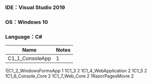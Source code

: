 ### IDE：Visual Studio 2019
### OS：Windows 10
### Language：C#


 Name | Notes 
 -|-
 C1_1_ConsoleApp	     | 1

1|C1_2_WindowsFormsApp  1
1C1_3	                 2
1C1_4_WebApplication	 2
1C1_5	                 2
1C1_6_Console_Core	   2
1C1_7_Web_Core	       2
1RazorPagesMovie       2
